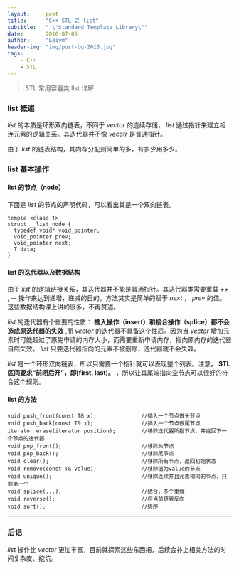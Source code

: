 ```yaml
---
layout:     post
title:      "C++ STL 之 list"
subtitle:   " \"Standard Template Library\""
date:       2016-07-05
author:     "Leiym"
header-img: "img/post-bg-2015.jpg"
tags:
    - C++
    - STL
---
```


> STL 常用容器类 list 详解

### list 概述

*list* 的本质是环形双向链表，不同于 *vector* 的连续存储， *list* 通过指针来建立相连元素的逻辑关系。其迭代器并不像 *vecotr* 是普通指针。

由于 *list* 的链表结构，其内存分配则简单的多，有多少用多少。

### list 基本操作

#### list 的节点（node）

下面是 *list* 的节点的声明代码，可以看出其是一个双向链表。

```
temple <class T>
struct __list_node {
  typedef void* void_pointer;
  void_pointer prev;
  void_pointer next;
  T data;
}
```

#### list 的迭代器以及数据结构

由于 *list* 的逻辑链接关系，其迭代器并不能是普通指针。其迭代器类需要重载 *++* ,  *--* 操作来达到递增，递减的目的。方法其实是简单的赋于 *next* ， *prev* 的值。这些数据结构课上讲的很多，不再赘述。

*list* 的迭代器有个重要的性质： **插入操作（insert）和接合操作（splice）都不会造成原迭代器的失效** ,而 *vector* 的迭代器不具备这个性质。因为当 *vector* 增加元素时可能超过了原先申请的内存大小，而需要重新申请内存，指向原内存的迭代器自然失效。 *list* 只要迭代器指向的元素不被删除，迭代器就不会失效。

*list* 是一个环形双向链表，所以只需要一个指针就可以表现整个列表。注意， **STL区间要求“前闭后开”，即[first, last)。** ，所以让其尾端指向空节点可以很好的符合这个规则。

#### list 的方法

```
void push_front(const T& x);              //插入一个节点做头节点
void push_back(const T& x);               //插入一个节点做尾节点
iterator erase(iterator position);        //移除迭代器所指节点，并返回下一个节点的迭代器
void pop_front();                         //移除头节点
void pop_back();                          //移除尾节点
void clear();                             //移除所有节点，返回初始状态
void remove(const T& value);              //移除值为value的节点
void unique();                            //移除连续并且元素相同的节点，只剩第一个
void splice(...);                         //结合，多个重载
void reverse();                           //将当前链表反向
void sort();                              //排序
```

---

### 后记

*list* 操作比 *vector* 更加丰富，目前就探索这些东西把，后续会补上相关方法的时间复杂度，挖坑。
